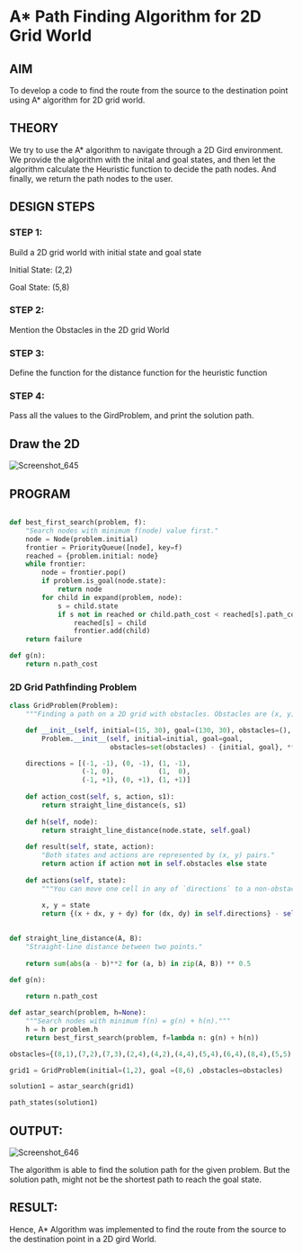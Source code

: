 # A* Path Finding Algorithm for 2D Grid World
## AIM

To develop a code to find the route from the source to the destination point using A* algorithm for 2D grid world.

## THEORY
We try to use the A* algorithm to navigate through a 2D Gird environment. We provide the algorithm with the inital and goal states, and then let the algorithm calculate the Heuristic function to decide the path nodes. And finally, we return the path nodes to the user.

## DESIGN STEPS

### STEP 1:
Build a 2D grid world with initial state and goal state

Initial State: (2,2)

Goal State: (5,8)

### STEP 2:
Mention the Obstacles in the 2D grid World

### STEP 3:
Define the function for the distance function for the heuristic function

### STEP 4:
Pass all the values to the GirdProblem, and print the solution path.



## Draw the 2D 
![Screenshot_645](https://user-images.githubusercontent.com/75235455/168839044-4326a25a-c159-4fbf-bc90-d365b664415b.png)


## PROGRAM
```python

def best_first_search(problem, f):
    "Search nodes with minimum f(node) value first."
    node = Node(problem.initial)
    frontier = PriorityQueue([node], key=f)
    reached = {problem.initial: node}
    while frontier:
        node = frontier.pop()
        if problem.is_goal(node.state):
            return node
        for child in expand(problem, node):
            s = child.state
            if s not in reached or child.path_cost < reached[s].path_cost:
                reached[s] = child
                frontier.add(child)
    return failure

def g(n): 
    return n.path_cost
```

### 2D Grid Pathfinding Problem
```python
class GridProblem(Problem):
    """Finding a path on a 2D grid with obstacles. Obstacles are (x, y) cells."""

    def __init__(self, initial=(15, 30), goal=(130, 30), obstacles=(), **kwds):
        Problem.__init__(self, initial=initial, goal=goal, 
                         obstacles=set(obstacles) - {initial, goal}, **kwds)

    directions = [(-1, -1), (0, -1), (1, -1),
                  (-1, 0),           (1,  0),
                  (-1, +1), (0, +1), (1, +1)]
    
    def action_cost(self, s, action, s1): 
        return straight_line_distance(s, s1)
    
    def h(self, node): 
        return straight_line_distance(node.state, self.goal)
                  
    def result(self, state, action): 
        "Both states and actions are represented by (x, y) pairs."
        return action if action not in self.obstacles else state
    
    def actions(self, state):
        """You can move one cell in any of `directions` to a non-obstacle cell."""
        
        x, y = state
        return {(x + dx, y + dy) for (dx, dy) in self.directions} - self.obstacles
   

def straight_line_distance(A, B):
    "Straight-line distance between two points."
 
    return sum(abs(a - b)**2 for (a, b) in zip(A, B)) ** 0.5

def g(n): 
    
    return n.path_cost

def astar_search(problem, h=None):
    """Search nodes with minimum f(n) = g(n) + h(n)."""
    h = h or problem.h
    return best_first_search(problem, f=lambda n: g(n) + h(n))

obstacles={(8,1),(7,2),(7,3),(2,4),(4,2),(4,4),(5,4),(6,4),(8,4),(5,5),(2,6),(2,7),(4,7),(5,7),(6,7),(7,8)}

grid1 = GridProblem(initial=(1,2), goal =(8,6) ,obstacles=obstacles)

solution1 = astar_search(grid1)

path_states(solution1)

```


## OUTPUT:
![Screenshot_646](https://user-images.githubusercontent.com/75235455/168839703-482ca525-8667-4a46-b260-6da81d171af3.png)

The algorithm is able to find the solution path for the given problem. But the solution path, might not be the shortest path to reach the goal state.

## RESULT:
Hence, A* Algorithm was implemented to find the route from the source to the destination point in a 2D gird World.

